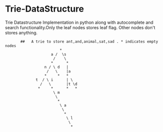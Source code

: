 # Trie-DataStructure
Trie Datastructure Implementation in python along with  autocomplete and search functionality.Only the leaf nodes stores leaf flag. Other nodes don't stores anything.
              
           ##   A trie to store ant,and,animal,sat,sad . * indicates empty nodes
                             *
                         a /  \s
                          /    \
                         *      *  
                      n / \ d   | 
                       /   \    |a 
                      *     *   *
                  t  / \ i      | \
                    /   \       |t \d
                   *     *      *   *
                          \ m
                           \                           
                            *     
                             \ a
                              \
                               *
                                \ l
                                 \
                                  *
